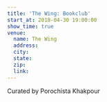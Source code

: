 ```yaml
---
title: 'The Wing: Bookclub'
start_at: 2018-04-30 19:00:00
show_time: true
venue:
  name: The Wing
  address:
  city:
  state:
  zip:
  link:
---
```



Curated by Porochista Khakpour&nbsp;

&nbsp;